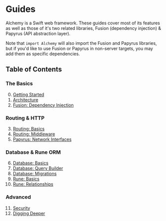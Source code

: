 # Guides
Alchemy is a Swift web framework. These guides cover most of its features as well as those of it's two related libraries, Fusion (dependency injection) & Papyrus (API abstraction layer).

Note that `import Alchemy` will also import the Fusion and Papyrus libraries, but if you'd like to use Fusion or Papyrus in non-server targets, you may add them as specific dependencies.

## Table of Contents

### The Basics
0. [Getting Started](0_GettingStarted.md)
1. [Architecture](1_Architecture.md)
2. [Fusion: Dependency Injection](2_Fusion.md)

### Routing & HTTP
3. [Routing: Basics](3a_RoutingBasics.md)
4. [Routing: Middleware](3b_RoutingMiddleware.md)
5. [Papyrus: Network Interfaces](4_Papyrus.md)

### Database & Rune ORM
6. [Database: Basics](5a_DatabaseBasics.md)
7. [Database: Query Builder](5b_DatabaseQueryBuilder.md)
8. [Database: Migrations](5c_DatabaseMigrations.md)
9. [Rune: Basics](6a_RuneBasics.md)
10. [Rune: Relationships](6b_RuneRelationships.md)

### Advanced
11. [Security](7_Security.md)
12. [Digging Deeper](8_DiggingDeeper.md)


